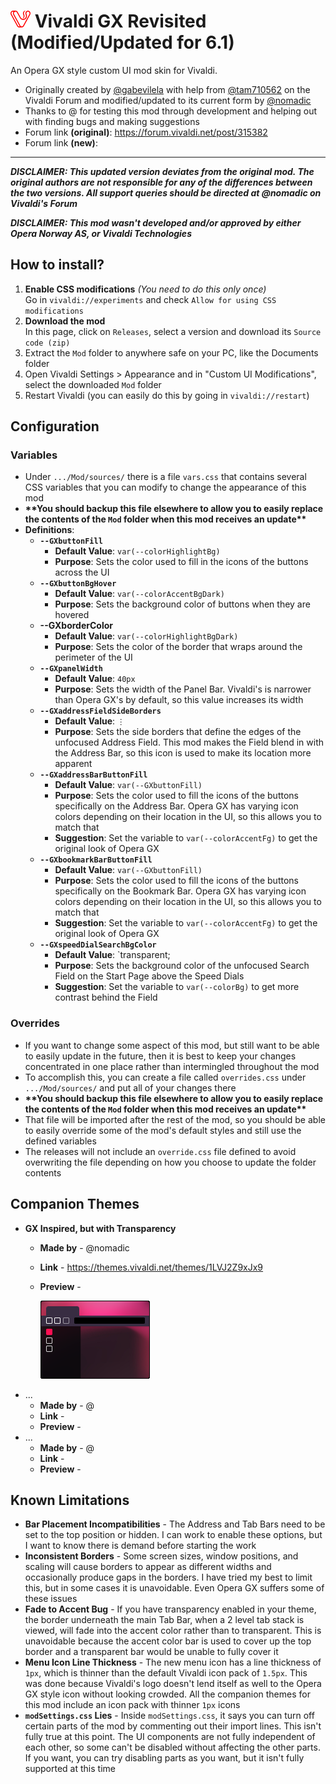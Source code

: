 # ![icon](Assets/icon/Vivladi-GX-Stretched-32.png) Vivaldi GX Revisited (Modified/Updated for 6.1)
An Opera GX style custom UI mod skin for Vivaldi.
- Originally created by [@gabevilela](https://forum.vivaldi.net/user/gabevilela) with help from [@tam710562](https://forum.vivaldi.net/user/tam710562) on the Vivaldi Forum and modified/updated to its current form by [@nomadic](https://forum.vivaldi.net/user/nomadic)
- Thanks to @ for testing this mod through development and helping out with finding bugs and making suggestions
- Forum link **(original)**: https://forum.vivaldi.net/post/315382
- Forum link **(new)**:

***

***DISCLAIMER: This updated version deviates from the original mod. The original authors are not responsible for any of the differences between the two versions. All support queries should be directed at @nomadic on Vivaldi's Forum***</br>

***DISCLAIMER: This mod wasn't developed and/or approved by either Opera Norway AS, or Vivaldi Technologies***


## How to install?

1. **Enable CSS modifications** *(You need to do this only once)*</br>
Go in `vivaldi://experiments` and check `Allow for using CSS modifications`
2. **Download the mod**</br>
In this page, click on `Releases`, select a version and download its `Source code (zip)`
3. Extract the `Mod` folder to anywhere safe on your PC, like the Documents folder
4. Open Vivaldi Settings > Appearance and in "Custom UI Modifications", select the downloaded `Mod` folder
5. Restart Vivaldi (you can easily do this by going in `vivaldi://restart`)

## Configuration

### Variables
- Under `.../Mod/sources/` there is a file `vars.css` that contains several CSS variables that you can modify to change the appearance of this mod
- **\*\*You should backup this file elsewhere to allow you to easily replace the contents of the `Mod` folder when this mod receives an update\*\***
- **Definitions**:
  - **`--GXbuttonFill`**
    - **Default Value**: `var(--colorHighlightBg)`
    - **Purpose**: Sets the color used to fill in the icons of the buttons across the UI
  - **`--GXbuttonBgHover`**
    - **Default Value**: `var(--colorAccentBgDark)`
    - **Purpose**: Sets the background color of buttons when they are hovered 
  - **--GXborderColor**
    - **Default Value**: `var(--colorHighlightBgDark)`
    - **Purpose**: Sets the color of the border that wraps around the perimeter of the UI
  - **`--GXpanelWidth`**
    - **Default Value**: `40px`
    - **Purpose**: Sets the width of the Panel Bar. Vivaldi's is narrower than Opera GX's by default, so this value increases its width
  - **`--GXaddressFieldSideBorders`**
    - **Default Value**: `⋮`
    - **Purpose**: Sets the side borders that define the edges of the unfocused Address Field. This mod makes the Field blend in with the Address Bar, so this icon is used to make its location more apparent
  - **`--GXaddressBarButtonFill`**
    - **Default Value**: `var(--GXbuttonFill)`
    - **Purpose**: Sets the color used to fill the icons of the buttons specifically on the Address Bar. Opera GX has varying icon colors depending on their location in the UI, so this allows you to match that
    - **Suggestion**: Set the variable to `var(--colorAccentFg)` to get the original look of Opera GX
  - **`--GXbookmarkBarButtonFill`**
    - **Default Value**: `var(--GXbuttonFill)`
    - **Purpose**: Sets the color used to fill the icons of the buttons specifically on the Bookmark Bar. Opera GX has varying icon colors depending on their location in the UI, so this allows you to match that
    - **Suggestion**: Set the variable to `var(--colorAccentFg)` to get the original look of Opera GX
  - **`--GXspeedDialSearchBgColor`**
    - **Default Value**: `transparent;
    - **Purpose**: Sets the background color of the unfocused Search Field on the Start Page above the Speed Dials
    - **Suggestion**: Set the variable to `var(--colorBg)` to get more contrast behind the Field

### Overrides
- If you want to change some aspect of this mod, but still want to be able to easily update in the future, then it is best to keep your changes concentrated in one place rather than intermingled throughout the mod
- To accomplish this, you can create a file called `overrides.css` under `.../Mod/sources/` and put all of your changes there
- **\*\*You should backup this file elsewhere to allow you to easily replace the contents of the `Mod` folder when this mod receives an update\*\***
- That file will be imported after the rest of the mod, so you should be able to easily override some of the mod's default styles and still use the defined variables
- The releases will not include an `override.css` file defined to avoid overwriting the file depending on how you choose to update the folder contents

## Companion Themes

- **GX Inspired, but with Transparency**
  - **Made by** - @nomadic
  - **Link** - https://themes.vivaldi.net/themes/1LVJ2Z9xJx9
  - **Preview** -
  
     ![Image of the theme colors](Assets/gx-transparency.png)
- ...
  - **Made by** - @
  - **Link** - 
  - **Preview** - 
- ...
  - **Made by** - @
  - **Link** - 
  - **Preview** - 

## Known Limitations
- **Bar Placement Incompatibilities** - The Address and Tab Bars need to be set to the top position or hidden. I can work to enable these options, but I want to know there is demand before starting the work
- **Inconsistent Borders** - Some screen sizes, window positions, and scaling will cause borders to appear as different widths and occasionally produce gaps in the borders. I have tried my best to limit this, but in some cases it is unavoidable. Even Opera GX suffers some of these issues
- **Fade to Accent Bug** - If you have transparency enabled in your theme, the border underneath the main Tab Bar, when a 2 level tab stack is viewed, will fade into the accent color rather than to transparent. This is unavoidable because the accent color bar is used to cover up the top border and a transparent bar would be unable to fully cover it
- **Menu Icon Line Thickness** - The new menu icon has a line thickness of `1px`, which is thinner than the default Vivaldi icon pack of `1.5px`. This was done because Vivaldi's logo doesn't lend itself as well to the Opera GX style icon without looking crowded. All the companion themes for this mod include an icon pack with thinner `1px` icons
- **`modSettings.css` Lies** - Inside `modSettings.css`, it says you can turn off certain parts of the mod by commenting out their import lines. This isn't fully true at this point. The UI components are not fully independent of each other, so some can't be disabled without affecting the other parts. If you want, you can try disabling parts as you want, but it isn't fully supported at this time